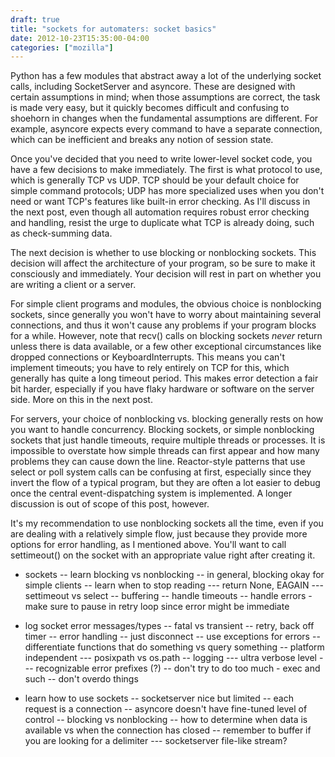 ```yaml
---
draft: true
title: "sockets for automaters: socket basics"
date: 2012-10-23T15:35:00-04:00
categories: ["mozilla"]
---
```

Python has a few modules that abstract away a lot of the underlying socket
calls, including SocketServer and asyncore. These are designed with certain
assumptions in mind; when those assumptions are correct, the task is made very
easy, but it quickly becomes difficult and confusing to shoehorn in changes
when the fundamental assumptions are different. For example, asyncore expects
every command to have a separate connection, which can be inefficient and
breaks any notion of session state.

Once you've decided that you need to write lower-level socket code, you have a
few decisions to make immediately. The first is what protocol to use, which is
generally TCP vs UDP. TCP should be your default choice for simple command
protocols; UDP has more specialized uses when you don't need or want TCP's
features like built-in error checking. As I'll discuss in the next post, even
though all automation requires robust error checking and handling, resist the
urge to duplicate what TCP is already doing, such as check-summing data.

The next decision is whether to use blocking or nonblocking sockets. This 
decision will affect the architecture of your program, so be sure to make it
consciously and immediately. Your decision will rest in part on whether you
are writing a client or a server.

For simple client programs and modules, the obvious choice is nonblocking
sockets, since generally you won't have to worry about maintaining several
connections, and thus it won't cause any problems if your program blocks for a
while. However, note that recv() calls on blocking sockets *never* return
unless there is data available, or a few other exceptional circumstances like
dropped connections or KeyboardInterrupts. This means you can't implement
timeouts; you have to rely entirely on TCP for this, which generally has quite
a long timeout period. This makes error detection a fair bit harder, especially
if you have flaky hardware or software on the server side. More on this in the
next post.

For servers, your choice of nonblocking vs. blocking generally rests on how
you want to handle concurrency.  Blocking sockets, or simple nonblocking
sockets that just handle timeouts, require multiple threads or processes.  It
is impossible to overstate how simple threads can first appear and how many
problems they can cause down the line.  Reactor-style patterns that use
select or poll system calls can be confusing at first, especially since they
invert the flow of a typical program, but they are often a lot easier to debug
once the central event-dispatching system is implemented.  A longer discussion
is out of scope of this post, however.

It's my recommendation to use nonblocking sockets all the time, even if you
are dealing with a relatively simple flow, just because they provide more
options for error handling, as I mentioned above.  You'll want to call
settimeout() on the socket with an appropriate value right after creating it.



- sockets
-- learn blocking vs nonblocking
-- in general, blocking okay for simple clients
-- learn when to stop reading
--- return None, EAGAIN
--- settimeout vs select
-- buffering
-- handle timeouts
-- handle errors - make sure to pause in retry loop since error might be immediate
 - log socket error messages/types
-- fatal vs transient
-- retry, back off timer
-- error handling -- just disconnect
-- use exceptions for errors -- differentiate functions that do something vs
   query something
-- platform independent
--- posixpath vs os.path
-- logging
--- ultra verbose level
--- recognizable error prefixes (?)
-- don't try to do too much - exec and such
-- don't overdo things


- learn how to use sockets
-- socketserver nice but limited -- each request is a connection
-- asyncore doesn't have fine-tuned level of control
-- blocking vs nonblocking
-- how to determine when data is available vs when the connection has closed
-- remember to buffer if you are looking for a delimiter
--- socketserver file-like stream?
